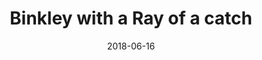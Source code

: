 ---
title: Binkley with a Ray of a catch
date: 2018-06-16
description: Binkley with a Ray of a catch
thumb: /assets/images/pro-staff/scott-binkley--ray.jpg
image: /assets/images/pro-staff/scott-binkley--ray.jpg
# angler-name: 

# reel-type: spinning
# reel-series: 400 

# location: Someplace, United States
# fish: Some Big Fish
# fish-length: 49 in.
# fish-weight: 78 lbs.
---